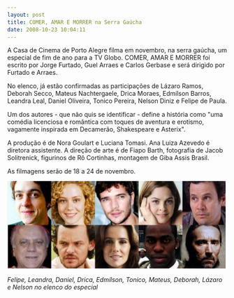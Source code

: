 ```yaml
---
layout: post
title: COMER, AMAR E MORRER na Serra Gaúcha
date: 2008-10-23 10:04:11
---
```

A Casa de Cinema de Porto Alegre filma em novembro, na serra gaúcha, um especial de fim de ano para a TV Globo. COMER, AMAR E MORRER foi escrito por Jorge Furtado, Guel Arraes e Carlos Gerbase e será dirigido por Furtado e Arraes.

No elenco, já estão confirmadas as participações de Lázaro Ramos, Deborah Secco, Mateus Nachtergaele, Drica Moraes, Edmílson Barros, Leandra Leal, Daniel Oliveira, Tonico Pereira, Nelson Diniz e Felipe de Paula.

Um dos autores - que não quis se identificar - define a história como "uma comédia licenciosa e romântica com toques de aventura e erotismo, vagamente inspirada em Decamerão, Shakespeare e Asterix".

A produção é de Nora Goulart e Luciana Tomasi. Ana Luiza Azevedo é diretora assistente. A direção de arte é de Fiapo Barth, fotografia de Jacob Solitrenick, figurinos de Rô Cortinhas, montagem de Giba Assis Brasil.

As filmagens serão de 18 a 24 de novembro.

![](/uploads/decamerao-elenco.jpg)

*Felipe, Leandra, Daniel, Drica, Edmílson, Tonico, Mateus, Deborah, Lázaro e Nelson no elenco do especial*